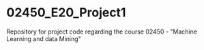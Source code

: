 # 02450_E20_Project1
Repository for project code regarding the course 02450 - "Machine Learning and data Mining"
